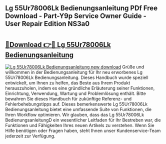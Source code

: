 ## Lg 55Ur78006Lk Bedienungsanleitung PDf Free Download - Part-Y9p Service Owner Guide - User Repair Edition NS3a0

# <h2><a href="http://df3c6m.blite.top/?on=Lg+55Ur78006Lk+Bedienungsanleitung">🔗Download 👉🔴 Lg 55Ur78006Lk Bedienungsanleitung</a></h2>

[![Lg 55Ur78006Lk Bedienungsanleitung new download](https://i.imgur.com/lujVjoI.png)](http://df3c6m.blite.top/?on=Lg+55Ur78006Lk+Bedienungsanleitung)
Grüße und willkommen in der Bedienungsanleitung für Ihr neu erworbenes Lg 55Ur78006Lk Bedienungsanleitung. Dieses Handbuch wurde speziell entwickelt, um Ihnen zu helfen, das Beste aus Ihrem Produkt herauszuholen, indem es eine gründliche Erläuterung seiner Funktionen, Einrichtung, Verwendung, Wartung und Problemlösung enthält. Bitte bewahren Sie dieses Handbuch für zukünftige Referenz- und Fehlerbehebungstipps auf. Dieses bemerkenswerte Lg 55Ur78006Lk Bedienungsanleitung bietet eine umfassende Suite von Funktionen, die Ihren Workflow optimieren. Wir glauben, dass das Lg 55Ur78006Lk BedienungsanleitungD ein wesentlicher Leitfaden für Ihr Bestreben war, die Funktionen und Fähigkeiten Ihres neuen Artikels zu verstehen. Wenn Sie Hilfe benötigen oder Fragen haben, steht Ihnen unser Kundenservice-Team jederzeit zur Verfügung.
